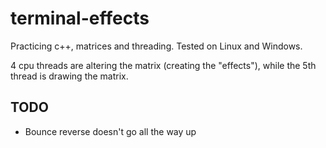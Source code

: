 # terminal-effects
Practicing c++, matrices and threading. Tested on Linux and Windows.

4 cpu threads are altering the matrix (creating the "effects"), while the 5th thread is drawing the matrix.

## TODO
* Bounce reverse doesn't go all the way up